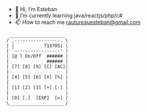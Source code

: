 - 👋 Hi, I’m Esteban
- 👀 I’m currently learning java/reactjs/php/c#
- 📫 How to reach me rautureauesteban@gmail.com

```
 _____________________
/ ,-----------------. \
| |           713705| |
| `-----------------' |
| [@ ] On/Off  ###### |
|              ###### |
| [7] [8] [9] [C] [AC]|
|                     |
| [4] [5] [6] [X] [%] |
|                     |
| [1] [2] [3] [+] [-] |
|                     |
| [0] [.]  [EXP]  [=] |
\_____________________/ 
